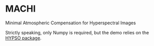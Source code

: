 # MACHI
Minimal Atmospheric Compensation for Hyperspectral Images

Strictly speaking, only Numpy is required, but the demo relies on the [HYPSO package](https://github.com/NTNU-SmallSat-Lab/hypso-package). 
